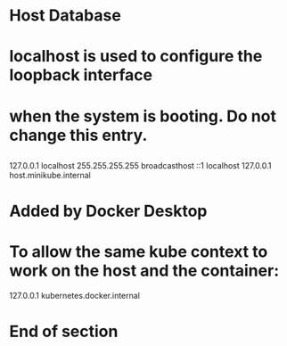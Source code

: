 ##
# Host Database
#
# localhost is used to configure the loopback interface
# when the system is booting.  Do not change this entry.
##
127.0.0.1 localhost
255.255.255.255 broadcasthost
::1 localhost
127.0.0.1 host.minikube.internal
# Added by Docker Desktop
# To allow the same kube context to work on the host and the container:
127.0.0.1 kubernetes.docker.internal
# End of section
